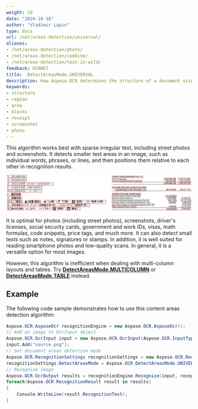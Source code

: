 ```yaml
---
weight: 20
date: "2024-10-18"
author: "Vladimir Lapin"
type: docs
url: /net/areas-detection/universal/
aliases:
- /net/areas-detection/photo/
- /net/areas-detection/combine/
- /net/areas-detection/text-in-wild/
feedback: OCRNET
title:  DetectAreasMode.UNIVERSAL
description: How Aspose.OCR determines the structure of a document using the DetectAreasMode.UNIVERSAL algorithm.
keywords:
- structure
- region
- area
- blocks
- receipt
- screenshot
- photo
---
```


This algorithm works best with sparse irregular text, including street photos and screenshots. It detects smaller text areas in an image, such as individual words, phrases, or lines, and then positions them relative to each other in recognition results.

![DetectAreasMode.UNIVERSAL algorithm](taa.png)

It is optimal for photos (including street photos), screenshots, driver's licenses, social security cards, government and work IDs, visas, math formulas, code snippets, price tags, and much more. It can also detect small texts such as notes, signatures or stamps. In addition, it is well suited for reading smartphone photos and low-quality scans. In general, it is a versatile option for most images.

However, this algorithm is inefficient when dealing with multi-column layouts and tables. Try [**DetectAreasMode.MULTICOLUMN**](/ocr/net/areas-detection/multicolumn/) or [**DetectAreasMode.TABLE**](/ocr/net/areas-detection/table/) instead.

## Example

The following code sample demonstrates how to use this content areas detection algorithm:

```csharp
Aspose.OCR.AsposeOcr recognitionEngine = new Aspose.OCR.AsposeOcr();
// Add an image to OcrInput object
Aspose.OCR.OcrInput input = new Aspose.OCR.OcrInput(Aspose.OCR.InputType.SingleImage);
input.Add("source.png");
// Set document areas detection mode
Aspose.OCR.RecognitionSettings recognitionSettings = new Aspose.OCR.RecognitionSettings();
recognitionSettings.DetectAreasMode = Aspose.OCR.DetectAreasMode.UNIVERSAL;
// Recognize image
Aspose.OCR.OcrOutput results = recognitionEngine.Recognize(input, recognitionSettings);
foreach(Aspose.OCR.RecognitionResult result in results)
{
	Console.WriteLine(result.RecognitionText);
}
```
